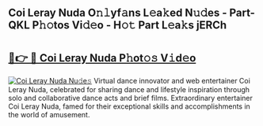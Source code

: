 ## Coi Leray Nuda O𝚗𝚕yf𝚊ns L𝚎a𝚔ed N𝚞𝚍es - Part-QKL P𝚑𝚘tos Vi𝚍𝚎o - H𝚘𝚝 Part L𝚎a𝚔s jERCh

# <h2><a href="http://kf9fcp.oniu.top/?m=Coi+Leray+Nuda">🔗👉 🔴 Coi Leray Nuda P𝚑ot𝚘𝚜 V𝚒d𝚎o</a></h2>

[![Coi Leray Nuda Nu𝚍e𝚜](https://i.imgur.com/0qMVB7G.gif)](http://kf9fcp.oniu.top/?m=Coi+Leray+Nuda)
Virtual dance innovator and web entertainer Coi Leray Nuda, celebrated for sharing dance and lifestyle inspiration through solo and collaborative dance acts and brief films. Extraordinary entertainer Coi Leray Nuda, famed for their exceptional skills and accomplishments in the world of amusement.  
